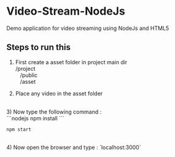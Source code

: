 # Video-Stream-NodeJs
Demo application for video streaming using NodeJs and HTML5

## Steps to run this
1) First create a asset folder in project main dir <br>
/project <br>
&nbsp;&nbsp; /public <br>
&nbsp;&nbsp; /asset <br>

2) Place any video in the asset folder
<br>
3) Now type the following command :
<br>
```nodejs
npm install
``` 
<br>

```nodejs
npm start
``` 
<br>
 4) Now open the browser and type : `localhost:3000` <br>
 

